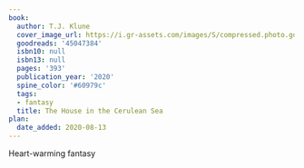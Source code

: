 ```yaml
---
book:
  author: T.J. Klune
  cover_image_url: https://i.gr-assets.com/images/S/compressed.photo.goodreads.com/books/1569514209l/45047384._SY475_.jpg
  goodreads: '45047384'
  isbn10: null
  isbn13: null
  pages: '393'
  publication_year: '2020'
  spine_color: '#60979c'
  tags:
  - fantasy
  title: The House in the Cerulean Sea
plan:
  date_added: 2020-08-13
---
```


Heart-warming fantasy
